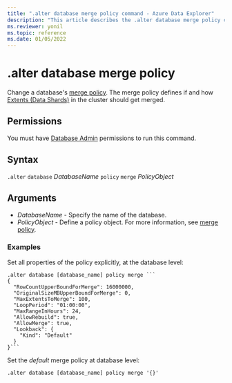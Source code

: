 ```yaml
---
title: ".alter database merge policy command - Azure Data Explorer"
description: "This article describes the .alter database merge policy command in Azure Data Explorer."
ms.reviewer: yonil
ms.topic: reference
ms.date: 01/05/2022
---
```

# .alter database merge policy

Change a database's [merge policy](mergepolicy.md). The merge policy defines if and how [Extents (Data Shards)](../management/extents-overview.md) in the cluster should get merged.

## Permissions

You must have [Database Admin](access-control/role-based-access-control.md) permissions to run this command.

## Syntax

`.alter` `database` *DatabaseName* `policy` `merge` *PolicyObject*

## Arguments

- *DatabaseName* - Specify the name of the database.
- *PolicyObject* - Define a policy object. For more information, see [merge policy](mergepolicy.md).

### Examples

Set all properties of the policy explicitly, at the database level:

~~~kusto
.alter database [database_name] policy merge ```
{
  "RowCountUpperBoundForMerge": 16000000,
  "OriginalSizeMBUpperBoundForMerge": 0,
  "MaxExtentsToMerge": 100,
  "LoopPeriod": "01:00:00",
  "MaxRangeInHours": 24,
  "AllowRebuild": true,
  "AllowMerge": true,
  "Lookback": {
    "Kind": "Default"
  }
}```
~~~

Set the *default* merge policy at database level:

```kusto
.alter database [database_name] policy merge '{}'
```
